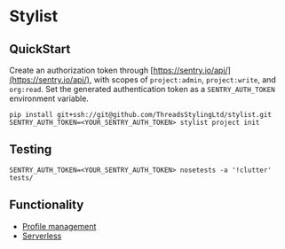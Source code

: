 # Stylist

## QuickStart

Create an authorization token through
[https://sentry.io/api/](https://sentry.io/api/), with scopes of
`project:admin`, `project:write`, and `org:read`. Set the generated
authentication token as a `SENTRY_AUTH_TOKEN` environment variable.

```
pip install git+ssh://git@github.com/ThreadsStylingLtd/stylist.git
SENTRY_AUTH_TOKEN=<YOUR_SENTRY_AUTH_TOKEN> stylist project init
```

## Testing
```
SENTRY_AUTH_TOKEN=<YOUR_SENTRY_AUTH_TOKEN> nosetests -a '!clutter' tests/
```

## Functionality

* [Profile management](docs/profiles.md)
* [Serverless](docs/serverless.md)
